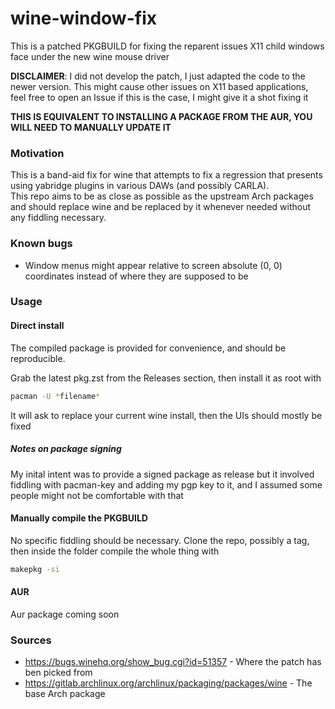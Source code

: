 # wine-window-fix
  
This is a patched PKGBUILD for fixing the reparent issues X11 child windows face under the new wine mouse driver

**DISCLAIMER**: I did not develop the patch, I just adapted the code to the newer version. This might cause other issues on X11 based applications, feel free to open an Issue if this is the case, I might give it a shot fixing it  

**THIS IS EQUIVALENT TO INSTALLING A PACKAGE FROM THE AUR, YOU WILL NEED TO MANUALLY UPDATE IT**
  
### Motivation

This is a band-aid fix for wine that attempts to fix a regression that presents using yabridge plugins in various DAWs (and possibly CARLA).  
This repo aims to be as close as possible as the upstream Arch packages and should replace wine and be replaced by it whenever needed without any fiddling necessary.

### Known bugs  
- Window menus might appear relative to screen absolute (0, 0) coordinates instead of where they are supposed to be

### Usage

#### Direct install

The compiled package is provided for convenience, and should be reproducible.

Grab the latest pkg.zst from the Releases section, then install it as root with 

```bash
pacman -U *filename*
```
  
It will ask to replace your current wine install, then the UIs should mostly be fixed

##### Notes on package signing

My inital intent was to provide a signed package as release but it involved fiddling with pacman-key and adding my pgp key to it, and I assumed some people might not be comfortable with that 
  
#### Manually compile the PKGBUILD

No specific fiddling should be necessary. Clone the repo, possibly a tag, then inside the folder compile the whole thing with  
```bash
makepkg -si 
```

#### AUR
Aur package coming soon

### Sources
- https://bugs.winehq.org/show_bug.cgi?id=51357 - Where the patch has ben picked from
- https://gitlab.archlinux.org/archlinux/packaging/packages/wine - The base Arch package

